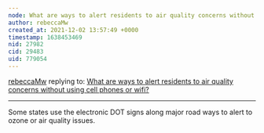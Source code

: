 ```yaml
---
node: What are ways to alert residents to air quality concerns without using cell phones or wifi?
author: rebeccaMw
created_at: 2021-12-02 13:57:49 +0000
timestamp: 1638453469
nid: 27982
cid: 29483
uid: 779054
---
```




[rebeccaMw](../profile/rebeccaMw) replying to: [What are ways to alert residents to air quality concerns without using cell phones or wifi?](../notes/bhamster/10-29-2021/what-are-ways-to-alert-residents-to-air-quality-concerns-without-using-cell-phones-or-wifi)

----
Some states use the electronic DOT signs along major road ways to alert to ozone or air quality issues. 